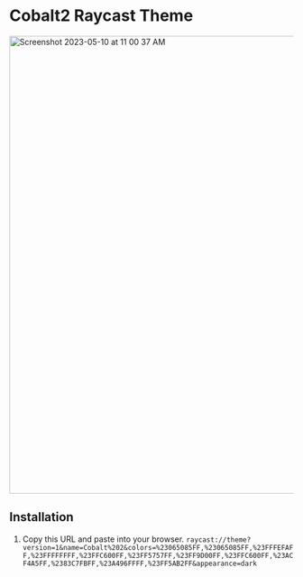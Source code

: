 # Cobalt2 Raycast Theme

<img width="811" alt="Screenshot 2023-05-10 at 11 00 37 AM" src="https://github.com/wesbos/cobalt2-raycast/assets/176013/669ffafb-d19f-42f2-aa3c-dc1df05b4bd4">

## Installation

1. Copy this URL and paste into your browser. `raycast://theme?version=1&name=Cobalt%202&colors=%23065085FF,%23065085FF,%23FFFEFAFF,%23FFFFFFFF,%23FFC600FF,%23FF5757FF,%23FF9D00FF,%23FFC600FF,%23ACF4A5FF,%2383C7FBFF,%23A496FFFF,%23FF5AB2FF&appearance=dark`

